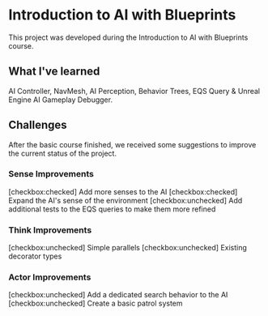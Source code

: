 # Introduction to AI with Blueprints

This project was developed during the Introduction to AI with Blueprints course.

## What I've learned

AI Controller, NavMesh, AI Perception, Behavior Trees, EQS Query & Unreal Engine AI Gameplay Debugger.

## Challenges

After the basic course finished, we received some suggestions to improve the current status of the project.

### Sense Improvements

[checkbox:checked] Add more senses to the AI
[checkbox:checked] Expand the AI's sense of the environment
[checkbox:unchecked] Add additional tests to the EQS queries to make them more refined

### Think Improvements

[checkbox:unchecked] Simple parallels
[checkbox:unchecked] Existing decorator types

### Actor Improvements

[checkbox:unchecked] Add a dedicated search behavior to the AI
[checkbox:unchecked] Create a basic patrol system


